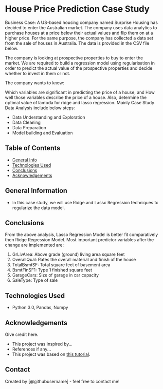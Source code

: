 # House Price Prediction Case Study
Business Case: 
A US-based housing company named Surprise Housing has decided to enter the Australian market. The company uses data analytics to purchase houses at a price below their actual values and flip them on at a higher price. For the same purpose, the company has collected a data set from the sale of houses in Australia. The data is provided in the CSV file below.

The company is looking at prospective properties to buy to enter the market. We are required to build a regression model using regularisation in order to predict the actual value of the prospective properties and decide whether to invest in them or not.

The company wants to know:

Which variables are significant in predicting the price of a house, and
How well those variables describe the price of a house.
Also, determine the optimal value of lambda for ridge and lasso regression.
Mainly Case Study Data Analysis include below steps:

* Data Understanding and Exploration
* Data Cleaning
* Data Preparation
* Model building and Evaluation


## Table of Contents
* [General Info](#general-information)
* [Technologies Used](#technologies-used)
* [Conclusions](#conclusions)
* [Acknowledgements](#acknowledgements)

<!-- You can include any other section that is pertinent to your problem -->

## General Information
- In this case study, we will use Ridge and Lasso Regression techniques to regularize the data model.


<!-- You don't have to answer all the questions - just the ones relevant to your project. -->

## Conclusions
From the above analysis, Lasso Regression Model is better fit comparatively then Ridge Regression Model.
Most important predictor variables after the change are implemented are:
1. GrLivArea: Above grade (ground) living area square feet
2. OverallQual: Rates the overall material and finish of the house
3. TotalBsmtSF: Total square feet of basement area
4. BsmtFinSF1: Type 1 finished square feet
5. GarageCars: Size of garage in car capacity
6. SaleType: Type of sale


<!-- You don't have to answer all the questions - just the ones relevant to your project. -->


## Technologies Used
- Python 3.0, Pandas, Numpy

<!-- As the libraries versions keep on changing, it is recommended to mention the version of library used in this project -->

## Acknowledgements
Give credit here.
- This project was inspired by...
- References if any...
- This project was based on [this tutorial](https://www.example.com).


## Contact
Created by [@githubusername] - feel free to contact me!


<!-- Optional -->
<!-- ## License -->
<!-- This project is open source and available under the [... License](). -->

<!-- You don't have to include all sections - just the one's relevant to your project -->
